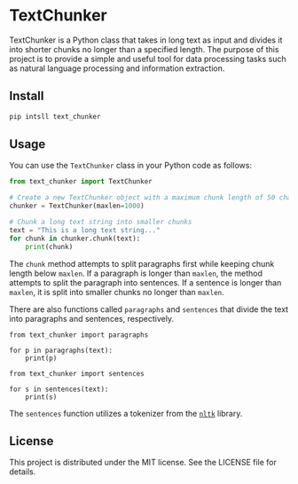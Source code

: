 # TextChunker

TextChunker is a Python class that takes in long text as input and divides it into shorter chunks no longer than a specified length. The purpose of this project is to provide a simple and useful tool for data processing tasks such as natural language processing and information extraction.

## Install
``` sh
pip intsll text_chunker
```

## Usage

You can use the `TextChunker` class in your Python code as follows:

``` python
from text_chunker import TextChunker

# Create a new TextChunker object with a maximum chunk length of 50 characters
chunker = TextChunker(maxlen=1000)

# Chunk a long text string into smaller chunks
text = "This is a long text string..."
for chunk in chunker.chunk(text):
    print(chunk)
```

The `chunk` method attempts to split paragraphs first while keeping chunk length below `maxlen`. If a paragraph is longer than `maxlen`, the method attempts to split the paragraph into sentences. If a sentence is longer than `maxlen`, it is split into smaller chunks no longer than `maxlen`.

There are also functions called `paragraphs` and `sentences` that divide the text into paragraphs and sentences, respectively.

```
from text_chunker import paragraphs

for p in paragraphs(text):
    print(p)
```
```
from text_chunker import sentences

for s in sentences(text):
    print(s)
```

The `sentences` function utilizes a tokenizer from the [`nltk`](https://pypi.org/project/nltk/) library.


## License

This project is distributed under the MIT license. See the LICENSE file for details.
